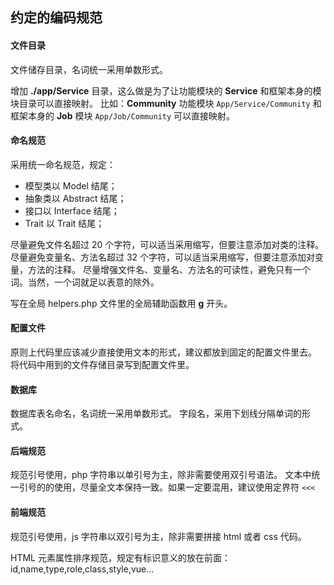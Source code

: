 ## 约定的编码规范

#### 文件目录

文件储存目录，名词统一采用单数形式。

增加 **./app/Service** 目录，这么做是为了让功能模块的 **Service** 和框架本身的模块目录可以直接映射。
  比如：**Community** 功能模块 `App/Service/Community` 和框架本身的 **Job** 模块 `App/Job/Community` 可以直接映射。

#### 命名规范

采用统一命名规范，规定：

- 模型类以 Model 结尾；
- 抽象类以 Abstract 结尾；
- 接口以 Interface 结尾；
- Trait 以 Trait 结尾；

尽量避免文件名超过 20 个字符，可以适当采用缩写，但要注意添加对类的注释。
尽量避免变量名、方法名超过 32 个字符，可以适当采用缩写，但要注意添加对变量，方法的注释。
尽量增强文件名、变量名、方法名的可读性，避免只有一个词。当然，一个词就足以表意的除外。

写在全局 helpers.php 文件里的全局辅助函数用 **g** 开头。

#### 配置文件

原则上代码里应该减少直接使用文本的形式，建议都放到固定的配置文件里去。
将代码中用到的文件存储目录写到配置文件里。

#### 数据库

数据库表名命名，名词统一采用单数形式。
字段名，采用下划线分隔单词的形式。

#### 后端规范

规范引号使用，php 字符串以单引号为主，除非需要使用双引号语法。
文本中统一引号的的使用，尽量全文本保持一致。如果一定要混用，建议使用定界符 `<<<`

#### 前端规范

规范引号使用，js 字符串以双引号为主，除非需要拼接 html 或者 css 代码。

HTML 元素属性排序规范，规定有标识意义的放在前面：id,name,type,role,class,style,vue...